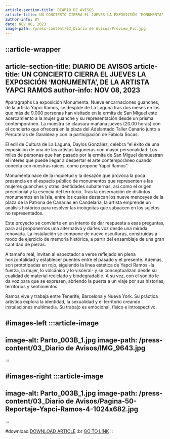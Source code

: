 ```yaml
---
article-section-title: DIARIO DE AVISOS
article-title: UN CONCIERTO CIERRA EL JUEVES LA EXPOSICIÓN ‘MONUMENTA’, DE LA ARTISTA YAPCI RAMOS
author-info: BY
date: NOV 08, 2023
image-path: /press-content/03_Diario de Avisos/Preview_Pic.jpg
---
```


::article-wrapper
---
article-section-title: DIARIO DE AVISOS
article-title: UN CONCIERTO CIERRA EL JUEVES LA EXPOSICIÓN ‘MONUMENTA’, DE LA ARTISTA YAPCI RAMOS
author-info: NOV 08, 2023
---
#paragraphs
La exposición Monumenta. Nueve encarnaciones guanches, de la artista Yapci Ramos, se despide de La Laguna tras dos meses en los que más de 9.000 personas han visitado en la ermita de San Miguel este acercamiento a la mujer guanche y su representación desde un prisma contemporáneo. La muestra se clausura mañana jueves (20.00 horas) con el concierto que ofrecerá en la plaza del Adelantado Taller Canario junto a Percuteras de Garaldea y con la participación de Fabiola Socas.

El edil de Cultura de La Laguna, Daylos González, celebra “el éxito de una exposición de una de las artistas laguneras con mayor personalidad. Los miles de personas que han pasado por la ermita de San Miguel demuestran el interés que puede llegar a despertar el arte contemporáneo cuando conecta con nuestras raíces, como propone Yapci Ramos”.

Monumenta nace de la inquietud y la desazón que provoca la poca presencia en el espacio público de monumentos que representen a las mujeres guanches y otras identidades subalternas, así como el origen precolonial y la esencia del territorio. Tras la observación de distintos monumentos en la Isla, entre los cuales destacan los nueve menceyes de la plaza de la Patrona de Canarias en Candelaria, la artista emprende un análisis histórico para resolver las incógnitas que subyacen en los sujetos no representados.

Este proyecto se convierte en un intento de dar respuesta a esas preguntas, para así proponernos una alternativa y darles voz desde una mirada renovada. La instalación se compone de nueve esculturas, construidas a modo de ejercicio de memoria histórica, a partir del ensamblaje de una gran cantidad de piezas.

A tamaño real, invitan al espectador a verse reflejado en plena horizontalidad y establecer puentes entre el pasado y el presente. Además, son prototipadas en rojo, siguiendo la línea estética de Yapci Ramos -la fuerza, la mujer, lo volcánico y lo visceral- y se conceptualizan desde su cualidad de material reciclado y biodegradable. A su vez, con el sonido le da voz para que se expresen, abriendo la puerta a un viaje por sus historias, territorios y sentimientos.

Ramos vive y trabaja entre Tenerife, Barcelona y Nueva York. Su práctica artística explora la identidad, la sexualidad y el territorio creando instalaciones multimedia. Su trabajo es emocional, físico e introspectivo.

#images-left
  :::article-image
  ---
  image-alt: Parto_003B_1.jpg
  image-path: /press-content/03_Diario de Avisos/IMG_9643.jpg
  ---
  :::

#images-right
  :::article-image
  ---
  image-alt: Parto_003B_1.jpg
  image-path: /press-content/03_Diario de Avisos/Pagina-50-Reportaje-Yapci-Ramos-4-1024x682.jpg
  ---
  :::

#download
[DOWNLOAD ARTICLE](</press-content/03_Diario de Avisos/Páginas desdeYapciRamos_PressKitSelection-2.pdf>) :br [](https://www.eldia.es/cultura/2024/03/02/parir-renacer-yapci-ramos-santa-98938595.html) [GO TO LINK](https://diariodeavisos.elespanol.com/2023/11/exposicion-monumenta-concierto/)
::
